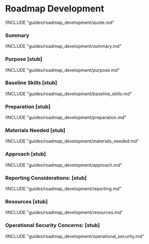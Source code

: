 # Roadmap Development

!INCLUDE "guides/roadmap_development/quote.md"

### Summary

!INCLUDE "guides/roadmap_development/summary.md"

### Purpose [stub]

!INCLUDE "guides/roadmap_development/purpose.md"

### Baseline Skills [stub]

!INCLUDE "guides/roadmap_development/baseline_skills.md"

### Preparation [stub]

!INCLUDE "guides/roadmap_development/preparation.md"

### Materials Needed [stub]

!INCLUDE "guides/roadmap_development/materials_needed.md"

### Approach [stub]

!INCLUDE "guides/roadmap_development/approach.md"

### Reporting Considerations: [stub]

!INCLUDE "guides/roadmap_development/reporting.md"

### Resources [stub]

!INCLUDE "guides/roadmap_development/resources.md"

### Operational Security Concerns: [stub]

!INCLUDE "guides/roadmap_development/operational_security.md"
